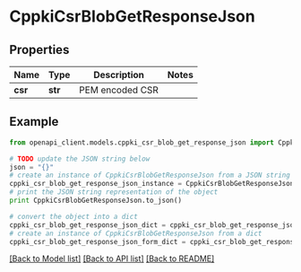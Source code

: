 # CppkiCsrBlobGetResponseJson


## Properties

Name | Type | Description | Notes
------------ | ------------- | ------------- | -------------
**csr** | **str** | PEM encoded CSR | 

## Example

```python
from openapi_client.models.cppki_csr_blob_get_response_json import CppkiCsrBlobGetResponseJson

# TODO update the JSON string below
json = "{}"
# create an instance of CppkiCsrBlobGetResponseJson from a JSON string
cppki_csr_blob_get_response_json_instance = CppkiCsrBlobGetResponseJson.from_json(json)
# print the JSON string representation of the object
print CppkiCsrBlobGetResponseJson.to_json()

# convert the object into a dict
cppki_csr_blob_get_response_json_dict = cppki_csr_blob_get_response_json_instance.to_dict()
# create an instance of CppkiCsrBlobGetResponseJson from a dict
cppki_csr_blob_get_response_json_form_dict = cppki_csr_blob_get_response_json.from_dict(cppki_csr_blob_get_response_json_dict)
```
[[Back to Model list]](../README.md#documentation-for-models) [[Back to API list]](../README.md#documentation-for-api-endpoints) [[Back to README]](../README.md)


